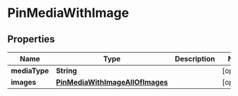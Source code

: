

# PinMediaWithImage

## Properties

Name | Type | Description | Notes
------------ | ------------- | ------------- | -------------
**mediaType** | **String** |  |  [optional]
**images** | [**PinMediaWithImageAllOfImages**](PinMediaWithImageAllOfImages.md) |  |  [optional]




